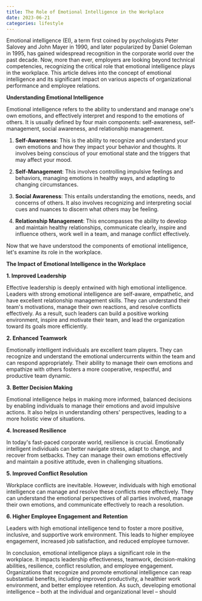 ```yaml
---
title: The Role of Emotional Intelligence in the Workplace
date: 2023-06-21
categories: lifestyle
---
```

Emotional intelligence (EI), a term first coined by psychologists Peter Salovey and John Mayer in 1990, and later popularized by Daniel Goleman in 1995, has gained widespread recognition in the corporate world over the past decade. Now, more than ever, employers are looking beyond technical competencies, recognizing the critical role that emotional intelligence plays in the workplace. This article delves into the concept of emotional intelligence and its significant impact on various aspects of organizational performance and employee relations.

**Understanding Emotional Intelligence**

Emotional intelligence refers to the ability to understand and manage one's own emotions, and effectively interpret and respond to the emotions of others. It is usually defined by four main components: self-awareness, self-management, social awareness, and relationship management.

1. **Self-Awareness**: This is the ability to recognize and understand your own emotions and how they impact your behavior and thoughts. It involves being conscious of your emotional state and the triggers that may affect your mood.

2. **Self-Management**: This involves controlling impulsive feelings and behaviors, managing emotions in healthy ways, and adapting to changing circumstances.

3. **Social Awareness**: This entails understanding the emotions, needs, and concerns of others. It also involves recognizing and interpreting social cues and nuances to discern what others may be feeling.

4. **Relationship Management**: This encompasses the ability to develop and maintain healthy relationships, communicate clearly, inspire and influence others, work well in a team, and manage conflict effectively.

Now that we have understood the components of emotional intelligence, let's examine its role in the workplace.

**The Impact of Emotional Intelligence in the Workplace**

**1. Improved Leadership**

Effective leadership is deeply entwined with high emotional intelligence. Leaders with strong emotional intelligence are self-aware, empathetic, and have excellent relationship management skills. They can understand their team's motivations, manage their own reactions, and resolve conflicts effectively. As a result, such leaders can build a positive working environment, inspire and motivate their team, and lead the organization toward its goals more efficiently.

**2. Enhanced Teamwork**

Emotionally intelligent individuals are excellent team players. They can recognize and understand the emotional undercurrents within the team and can respond appropriately. Their ability to manage their own emotions and empathize with others fosters a more cooperative, respectful, and productive team dynamic.

**3. Better Decision Making**

Emotional intelligence helps in making more informed, balanced decisions by enabling individuals to manage their emotions and avoid impulsive actions. It also helps in understanding others' perspectives, leading to a more holistic view of situations.

**4. Increased Resilience**

In today's fast-paced corporate world, resilience is crucial. Emotionally intelligent individuals can better navigate stress, adapt to change, and recover from setbacks. They can manage their own emotions effectively and maintain a positive attitude, even in challenging situations.

**5. Improved Conflict Resolution**

Workplace conflicts are inevitable. However, individuals with high emotional intelligence can manage and resolve these conflicts more effectively. They can understand the emotional perspectives of all parties involved, manage their own emotions, and communicate effectively to reach a resolution.

**6. Higher Employee Engagement and Retention**

Leaders with high emotional intelligence tend to foster a more positive, inclusive, and supportive work environment. This leads to higher employee engagement, increased job satisfaction, and reduced employee turnover.

In conclusion, emotional intelligence plays a significant role in the workplace. It impacts leadership effectiveness, teamwork, decision-making abilities, resilience, conflict resolution, and employee engagement. Organizations that recognize and promote emotional intelligence can reap substantial benefits, including improved productivity, a healthier work environment, and better employee retention. As such, developing emotional intelligence – both at the individual and organizational level – should